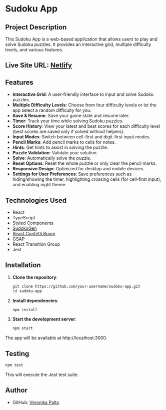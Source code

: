 # Sudoku App

## Project Description

This Sudoku App is a web-based application that allows users to play and solve Sudoku puzzles. It provides an interactive grid, multiple difficulty levels, and various features.

## Live Site URL: [Netlify](tiny-sudoku.netlify.app/)

## Features

- **Interactive Grid**: A user-friendly interface to input and solve Sudoku puzzles.
- **Multiple Difficulty Levels**: Choose from four difficulty levels or let the app select a random difficulty for you.
- **Save & Resume**: Save your game state and resume later.
- **Timer**: Track your time while solving Sudoku puzzles.
- **Score History**: View your latest and best scores for each difficulty level (best scores are saved only if solved without helpers).
- **Input Modes**: Switch between cell-first and digit-first input modes.
- **Pencil Marks**: Add pencil marks to cells for notes.
- **Hints**: Get hints to assist in solving the puzzle.
- **Puzzle Validation**: Validate your solution.
- **Solve**: Automatically solve the puzzle.
- **Reset Options**: Reset the whole puzzle or only clear the pencil marks.
- **Responsive Design**: Optimized for desktop and mobile devices.
- **Settings for User Preferences**: Save preferences such as hiding/showing the timer, highlighting crossing cells (for cell-first input), and enabling night theme.

## Technologies Used

- React
- TypeScript
- Styled Components
- [SudokuGen](https://www.npmjs.com/package/sudoku-gen)
- [React Confetti Boom](https://www.npmjs.com/package/react-confetti-boom)
- [GSAP](https://gsap.com/)
- React Transition Group
- Jest

## Installation

1. **Clone the repository**:
   ```bash
   git clone https://github.com/your-username/sudoku-app.git
   cd sudoku-app
   ```

2. **Install dependencies**:
   ```bash
   npm install
   ```

3. **Start the development server**:

   ```bash
   npm start
   ```
The app will be available at http://localhost:3000.

## Testing

   ```bash
   npm test
   ```
This will execute the Jest test suite.

## Author

- GitHub: [Veronika Palto](https://github.com/JepardMay)
